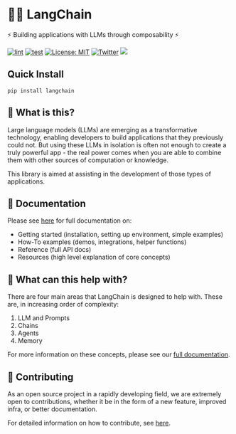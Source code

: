 # 🦜️🔗 LangChain

⚡ Building applications with LLMs through composability ⚡

[![lint](https://github.com/hwchase17/langchain/actions/workflows/lint.yml/badge.svg)](https://github.com/hwchase17/langchain/actions/workflows/lint.yml) [![test](https://github.com/hwchase17/langchain/actions/workflows/test.yml/badge.svg)](https://github.com/hwchase17/langchain/actions/workflows/test.yml) [![License: MIT](https://img.shields.io/badge/License-MIT-yellow.svg)](https://opensource.org/licenses/MIT) [![Twitter](https://img.shields.io/twitter/url/https/twitter.com/langchainai.svg?style=social&label=Follow%20%40LangChainAI)](https://twitter.com/langchainai) [![](https://dcbadge.vercel.app/api/server/6adMQxSpJS?compact=true&style=flat)](https://discord.gg/6adMQxSpJS)

## Quick Install

`pip install langchain`

## 🤔 What is this?

Large language models (LLMs) are emerging as a transformative technology, enabling
developers to build applications that they previously could not.
But using these LLMs in isolation is often not enough to
create a truly powerful app - the real power comes when you are able to
combine them with other sources of computation or knowledge.

This library is aimed at assisting in the development of those types of applications.

## 📖 Documentation

Please see [here](https://langchain.readthedocs.io/en/latest/?) for full documentation on:
- Getting started (installation, setting up environment, simple examples)
- How-To examples (demos, integrations, helper functions)
- Reference (full API docs)
- Resources (high level explanation of core concepts)

## 🚀 What can this help with?

There are four main areas that LangChain is designed to help with.
These are, in increasing order of complexity:
1. LLM and Prompts
2. Chains
3. Agents
4. Memory

For more information on these concepts, please see our [full documentation](https://langchain.readthedocs.io/en/latest/?).

## 🤖 Contributing

As an open source project in a rapidly developing field, we are extremely open
to contributions, whether it be in the form of a new feature, improved infra, or better documentation.

For detailed information on how to contribute, see [here](CONTRIBUTING.md).
